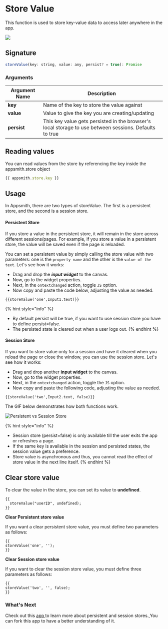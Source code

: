 # Store Value

This function is used to store key-value data to access later anywhere in the app.

![](broken-reference)

## Signature

```javascript
storeValue(key: string, value: any, persist? = true): Promise
```

### Arguments

| Argument Name | Description                                                                                            |
| ------------- | ------------------------------------------------------------------------------------------------------ |
| **key**       | Name of the key to store the value against                                                             |
| **value**     | Value to give the key you are creating/updating                                                        |
| **persist**   | This key value gets persisted in the browser's local storage to use between sessions. Defaults to true |

## Reading values

You can read values from the store by referencing the key inside the appsmith.store object

```javascript
{{ appsmith.store.key }}
```

## Usage

In Appsmith, there are two types of storeValue. The first is a persistent store, and the second is a session store.&#x20;

#### Persistent Store

If you store a value in the persistent store, it will remain in the store across different sessions/pages. For example, if you store a value in a persistent store, the value will be saved even if the page is reloaded.

You can set a persistent value by simply calling the store value with two parameters: one is the `property name` and the other is the `value of the text`. Let's see how it works:

* Drag and drop the _**input widget**_ to the canvas.&#x20;
* Now, go to the widget properties.
* Next, in the `ontextchanged` action, toggle `JS` option.
* Now copy and paste the code below, adjusting the value as needed.

```
{{storeValue('one',Input1.text)}}
```

{% hint style="info" %}
* By default persist will be true, if you want to use session store you have to define persist=false.&#x20;
* The persisted state is cleared out when a user logs out.
{% endhint %}

#### Session Store

If you want to store value only for a session and have it cleared when you reload the page or close the window, you can use the session store. Let's see how it works:

* Drag and drop another **input widget** to the canvas.&#x20;
* Now, go to the widget properties.
* Next, in the `ontextchanged` action, toggle the `JS` option.
* Now copy and paste the following code, adjusting the value as needed.

```
{{storeValue('two',Input2.text, false)}}
```

The GIF below demonstrates how both functions work.

![Persistent vs Session Store](broken-reference)

{% hint style="info" %}
* Session store (persist=false) is only available till the user exits the app or refreshes a page.
* If the same key is available in the session and persisted states, the session value gets a preference.
* Store value is asynchronous and thus, you cannot read the effect of store value in the next line itself.
{% endhint %}

## Clear store value

To clear the value in the store, you can set its value to **undefined**.

```
{{
  storeValue("userID", undefined);
}}
```

**Clear Persistent store value**

If you want a clear persistent store value, you must define two parameters as follows:

```
{{
storeValue('one', ''); 
}}
```

**Clear Session store value**

If you want to clear the session store value, you must define three parameters as follows:

```
{{
storeValue('two', '', false);
}}
```

### What's Next

Check out this [app ](https://app.appsmith.com/app/appsmith-store/page1-627b8afe0b47255c28137dca)to learn more about persistent and session stores.[ ](https://app.appsmith.com/app/appsmith-store/page1-627b8afe0b47255c28137dca)You can fork this app to have a better understanding of it.

